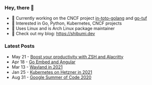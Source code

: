 ### Hey, there 👋

- 🤖 Currently working on the CNCF project [in-toto-golang](https://github.com/in-toto/in-toto-golang) and [go-tuf](https://github.com/theupdateframework/go-tuf)
- 🔭 Interested in Go, Python, Kubernetes, CNCF projects
- 🐧 Uses Linux and is Arch Linux package maintainer
- 🔖 Check out my blog: https://shibumi.dev

### Latest Posts
<!-- feed start -->
- May 21 - [Boost your productivity with ZSH and Alacritty](https://shibumi.dev/posts/zsh-and-alacritty/)
- Apr 18 - [Go Embed and Angular](https://shibumi.dev/posts/go-embed-and-angular/)
- Mar 13 - [Wayland in 2021](https://shibumi.dev/posts/wayland-in-2021/)
- Jan 25 - [Kubernetes on Hetzner in 2021](https://shibumi.dev/posts/kubernetes-on-hetzner-in-2021/)
- Aug 31 - [Google Summer of Code 2020](https://shibumi.dev/posts/google-summer-of-code-2020/)
<!-- feed end -->
